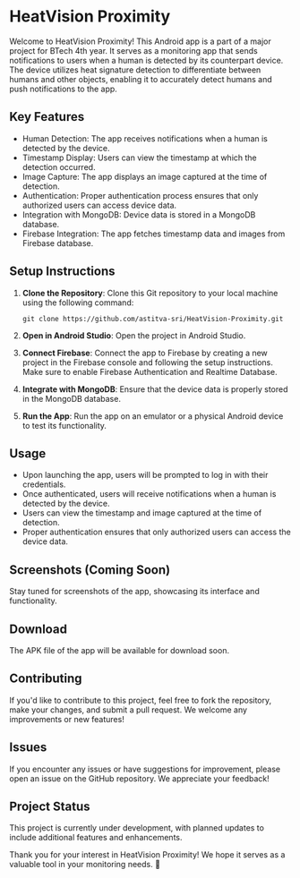 # **HeatVision Proximity**

Welcome to HeatVision Proximity! This Android app is a part of a major project for BTech 4th year. It serves as a monitoring app that sends notifications to users when a human is detected by its counterpart device. The device utilizes heat signature detection to differentiate between humans and other objects, enabling it to accurately detect humans and push notifications to the app.

## Key Features

- Human Detection: The app receives notifications when a human is detected by the device.
- Timestamp Display: Users can view the timestamp at which the detection occurred.
- Image Capture: The app displays an image captured at the time of detection.
- Authentication: Proper authentication process ensures that only authorized users can access device data.
- Integration with MongoDB: Device data is stored in a MongoDB database.
- Firebase Integration: The app fetches timestamp data and images from Firebase database.

## Setup Instructions

1. **Clone the Repository**: Clone this Git repository to your local machine using the following command:
   ```
   git clone https://github.com/astitva-sri/HeatVision-Proximity.git
   ```

2. **Open in Android Studio**: Open the project in Android Studio.

3. **Connect Firebase**: Connect the app to Firebase by creating a new project in the Firebase console and following the setup instructions. Make sure to enable Firebase Authentication and Realtime Database.

4. **Integrate with MongoDB**: Ensure that the device data is properly stored in the MongoDB database.

5. **Run the App**: Run the app on an emulator or a physical Android device to test its functionality.

## Usage

- Upon launching the app, users will be prompted to log in with their credentials.
- Once authenticated, users will receive notifications when a human is detected by the device.
- Users can view the timestamp and image captured at the time of detection.
- Proper authentication ensures that only authorized users can access the device data.

## Screenshots (Coming Soon)

Stay tuned for screenshots of the app, showcasing its interface and functionality.

## Download

The APK file of the app will be available for download soon.

## Contributing

If you'd like to contribute to this project, feel free to fork the repository, make your changes, and submit a pull request. We welcome any improvements or new features!

## Issues

If you encounter any issues or have suggestions for improvement, please open an issue on the GitHub repository. We appreciate your feedback!

## Project Status

This project is currently under development, with planned updates to include additional features and enhancements.

Thank you for your interest in HeatVision Proximity! We hope it serves as a valuable tool in your monitoring needs. 🚀
